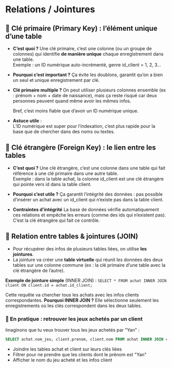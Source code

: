 # Relations / Jointures

## **🔑 Clé primaire (Primary Key) : l’élément unique d’une table**

- **C’est quoi ?**
  Une clé primaire, c’est une colonne (ou un groupe de colonnes) qui identifie **de manière unique** chaque enregistrement dans une table.  
  Exemple : un ID numérique auto-incrémenté, genre id_client = 1, 2, 3...

- **Pourquoi c’est important ?**
  Ça évite les doublons, garantit qu’on a bien un seul et unique enregistrement par clé.

- **Clé primaire multiple ?**
  On peut utiliser plusieurs colonnes ensemble (ex : prénom + nom + date de naissance), mais ça reste risqué car deux personnes peuvent quand même avoir les mêmes infos.
  
  Bref, c’est moins fiable que d’avoir un ID numérique unique.

- **Astuce utile** :  
  L’ID numérique est super pour l’indexation, c’est plus rapide pour la base que de chercher dans des noms ou textes.



## **🔗 Clé étrangère (Foreign Key) : le lien entre les tables**

- **C’est quoi ?**
  Une clé étrangère, c’est une colonne dans une table qui fait référence à une clé primaire dans une autre table.  
  Exemple : dans la table achat, la colonne id_client est une clé étrangère qui pointe vers id dans la table client.

- **Pourquoi c’est utile ?**
  Ça garantit l’intégrité des données : pas possible d’insérer un achat avec un id_client qui n’existe pas dans la table client.

- **Contraintes d’intégrité**
  La base de données vérifie automatiquement ces relations et empêche les erreurs (comme des ids qui n’existent pas). C’est la clé étrangère qui fait ce contrôle.



## **🔄 Relation entre tables & jointures (JOIN)**

- Pour récupérer des infos de plusieurs tables liées, on utilise **les jointures**.
- La jointure va créer une **table virtuelle** qui réunit les données des deux tables sur une colonne commune (ex : la clé primaire d’une table avec la clé étrangère de l’autre).

**Exemple de jointure simple** (INNER JOIN) : `SELECT * FROM achat INNER JOIN client ON client.id = achat.id_client;`

Cette requête va chercher tous les achats avec les infos clients correspondantes. **Pourquoi INNER JOIN ?** Elle sélectionne seulement les enregistrements où les clés correspondent dans les deux tables.



### **📝 En pratique : retrouver les jeux achetés par un client**

Imaginons que tu veux trouver tous les jeux achetés par "Yan" : 
```sql
SELECT achat.nom_jeu, client.prenom, client.nom FROM achat INNER JOIN client ON client.id = achat.id_client WHERE client.prenom = 'Yan';
```

- Joindre les tables achat et client sur leurs clés liées
- Filtrer pour ne prendre que les clients dont le prénom est "Yan"
- Afficher le nom du jeu acheté et les infos client

